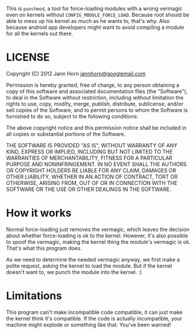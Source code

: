 This is `punchmod`, a tool for force-loading modules with a wrong vermagic
even on kernels without `CONFIG_MODULE_FORCE_LOAD`. Because root should be able
to mess up his kernel as much as he wants to, that's why. Also because android
app developers might want to avoid compiling a module for all the kernels out
there.

LICENSE
=======
Copyright (C) 2012 Jann Horn <jannhorn@googlemail.com>

Permission is hereby granted, free of charge, to any person obtaining a copy of this software and associated documentation files (the "Software"), to deal in the Software without restriction, including without limitation the rights to use, copy, modify, merge, publish, distribute, sublicense, and/or sell copies of the Software, and to permit persons to whom the Software is furnished to do so, subject to the following conditions:

The above copyright notice and this permission notice shall be included in all copies or substantial portions of the Software.

THE SOFTWARE IS PROVIDED "AS IS", WITHOUT WARRANTY OF ANY KIND, EXPRESS OR IMPLIED, INCLUDING BUT NOT LIMITED TO THE WARRANTIES OF MERCHANTABILITY, FITNESS FOR A PARTICULAR PURPOSE AND NONINFRINGEMENT. IN NO EVENT SHALL THE AUTHORS OR COPYRIGHT HOLDERS BE LIABLE FOR ANY CLAIM, DAMAGES OR OTHER LIABILITY, WHETHER IN AN ACTION OF CONTRACT, TORT OR OTHERWISE, ARISING FROM, OUT OF OR IN CONNECTION WITH THE SOFTWARE OR THE USE OR OTHER DEALINGS IN THE SOFTWARE.

How it works
============
Normal force-loading just removes the vermagic, which leaves the decision
about whether force-loading is ok to the kernel. However, it's also possible
to spoof the vermagic, making the kernel thing the module's vermagic is ok.
That's what this program does.

As we need to determine the needed vermagic anyway, we first make a polite request,
asking the kernel to load the module. But if the kernel doesn't want to, we punch
the module into the kernel. :)

Limitations
===========
This program can't make incompatible code compatible, it can just make the kernel
think it's compatible. If the code is actually incompatible, your machine might
explode or something like that. You've been warned!
